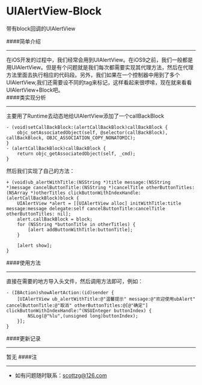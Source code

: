 # UIAlertView-Block
带有block回调的UIAlertView

####简单介绍
***
在iOS开发的过程中，我们经常会用到UIAlertView。在iOS9之前，我们一般都是用UIAlertView。但是有个问题就是我们每次都需要实现其代理方法，然后在代理方法里面去执行相应的代码段。另外，我们如果在一个控制器中用到了多个UIAlertView,我们还需要设不同的tag来标记，这样看起来很啰嗦，现在就来看看UIAlertView+Block吧。     
####类实现分析
***
主要用了Runtime去动态地给UIAlertView添加了一个callBackBlock

	- (void)setCallBackBlock:(alertCallBackBlock)callBackBlock {
    	objc_setAssociatedObject(self, @selector(callBackBlock), callBackBlock, OBJC_ASSOCIATION_COPY_NONATOMIC);
	}
	- (alertCallBackBlock)callBackBlock {
    	return objc_getAssociatedObject(self, _cmd);
	}

然后我们实现了自己的方法：

    + (void)ub_alertWithTitle:(NSString *)title message:(NSString *)message cancelButtonTitle:(NSString *)cancelTitle otherButtonTitles:(NSArray *)otherTitles clickButtonWithIndexHandle:(alertCallBackBlock)block {
	    UIAlertView *alert = [[UIAlertView alloc] initWithTitle:title message:message delegate:self cancelButtonTitle:cancelTitle otherButtonTitles: nil];
	    alert.callBackBlock = block;
	    for (NSString *buttonTitle in otherTitles) {
	        [alert addButtonWithTitle:buttonTitle];
	    }
	    
	    [alert show];
	}

####使用方法
***
直接在需要的地方导入头文件，然后调用方法即可，例如：

	- (IBAction)showAlertAction:(id)sender {
	    [UIAlertView ub_alertWithTitle:@"温馨提示" message:@"欢迎使用ubAlert" cancelButtonTitle:@"取消" otherButtonTitles:@[@"确定"] clickButtonWithIndexHandle:^(NSUInteger buttonIndex) {
	        NSLog(@"%lu",(unsigned long)buttonIndex);
	    }];
	}
####更新记录
***
暂无
####注
***
* 如有问题随时联系：<scottzg@126.com>

